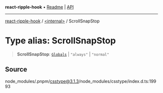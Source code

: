 **react-ripple-hook** • [Readme](../../README.md) \| [API](../../globals.md)

---

[react-ripple-hook](../../README.md) / [\<internal\>](../README.md) / ScrollSnapStop

# Type alias: ScrollSnapStop

> **ScrollSnapStop**: [`Globals`](Globals.md) \| `"always"` \| `"normal"`

## Source

node_modules/.pnpm/csstype@3.1.3/node_modules/csstype/index.d.ts:19993
